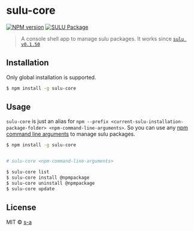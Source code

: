 # sulu-core
[![NPM version][npm-image]][npm-url]
[![SULU Package][sulu-package-image]][sulu-package-url]  
> A console shell app to manage sulu packages. It works since [```sulu v0.1.50```](https://github.com/sulu-one/sulu/releases)

## Installation
Only global installation is supported.

```sh
$ npm install -g sulu-core
```

## Usage

```sulu-core``` is just an alias for ```npm --prefix <current-sulu-installation-package-folder> <npm-command-line-arguments>```. So you can use any [npm command line arguments](https://docs.npmjs.com/cli/npm) to manage sulu packages.

```bash
$ npm install -g sulu-core


# sulu-core <npm-command-line-arguments>

$ sulu-core list
$ sulu-core install @npmpackage
$ sulu-core uninstall @npmpackage
$ sulu-core update
```



## License

MIT © [s-a](https://github.com/s-a)


[npm-image]: https://badge.fury.io/js/sulu-core.svg
[npm-url]: https://npmjs.org/package/sulu-core
[sulu-package-url]: https://github.com/sulu-one/sulu
[sulu-package-image]: https://img.shields.io/badge/SULU-package-orange.svg
